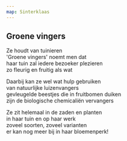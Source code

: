 ```yaml
---
map: Sinterklaas
---
```


## Groene vingers

Ze houdt van tuinieren \
'Groene vingers' noemt men dat \
haar tuin zal iedere bezoeker plezieren \
zo fleurig en fruitig als wat

Daarbij kan ze wel wat hulp gebruiken  \
van natuurlijke luizenvangers \
gevleugelde beestjes die in fruitbomen duiken \
zijn de biologische chemicaliën vervangers

Ze zit helemaal in de zaden en planten \
in haar tuin en op haar werk \
zoveel soorten, zoveel varianten  \
er kan nog meer bij in haar bloemenperk!
